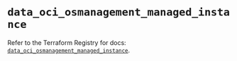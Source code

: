 # `data_oci_osmanagement_managed_instance`

Refer to the Terraform Registry for docs: [`data_oci_osmanagement_managed_instance`](https://registry.terraform.io/providers/oracle/oci/6.18.0/docs/data-sources/osmanagement_managed_instance).
